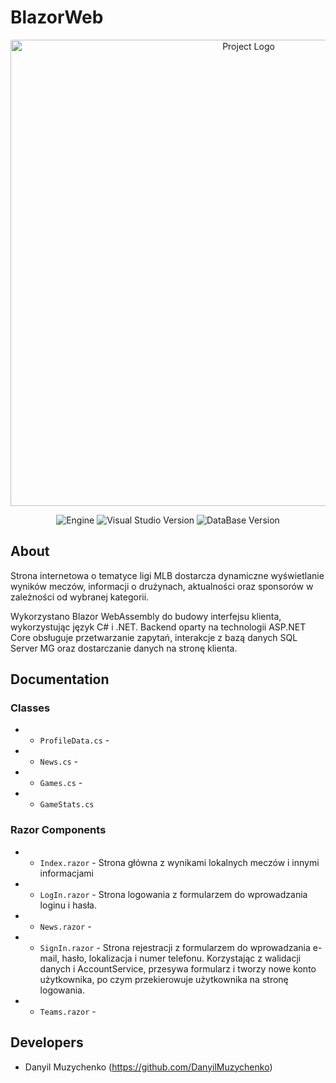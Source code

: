 # BlazorWeb

<p align="center">
      <img src="https://i.ibb.co/BnkWthD/Blazor-T5-dark-1200x303.png" alt="Project Logo" width="746">
</p>

<p align="center">
   <img src="https://img.shields.io/badge/Engine-VS%20Community%202022-8B00FF" alt="Engine">
   <img src="https://img.shields.io/badge/Version-17.5.4-0000ff" alt="Visual Studio Version">
   <img src="https://img.shields.io/badge/DataBase-SQL%20Server%20MS%2019.1-FFA500" alt="DataBase Version">
</p>

## About

Strona internetowa o tematyce ligi MLB dostarcza dynamiczne wyświetlanie wyników meczów, informacji o drużynach, aktualności oraz sponsorów w zależności od wybranej kategorii.

Wykorzystano Blazor WebAssembly do budowy interfejsu klienta, wykorzystując język C# i .NET. Backend oparty na technologii ASP.NET Core obsługuje przetwarzanie zapytań, interakcje z bazą danych SQL Server MG oraz dostarczanie danych na stronę klienta.
## Documentation

### Classes
- - `ProfileData.cs` -
- - `News.cs` - 
- - `Games.cs` - 
- - `GameStats.cs` 

### Razor Components
- - `Index.razor` - Strona główna z wynikami lokalnych meczów i innymi informacjami
- - `LogIn.razor` - Strona logowania z formularzem do wprowadzania loginu i hasła.
- - `News.razor` - 
- - `SignIn.razor` - Strona rejestracji z formularzem do wprowadzania e-mail, hasło, lokalizacja i numer telefonu. Korzystając z walidacji danych i AccountService, przesywa formularz i tworzy nowe konto użytkownika, po czym przekierowuje użytkownika na stronę logowania.
- - `Teams.razor` - 
## Developers

- Danyil Muzychenko (https://github.com/DanyilMuzychenko)
